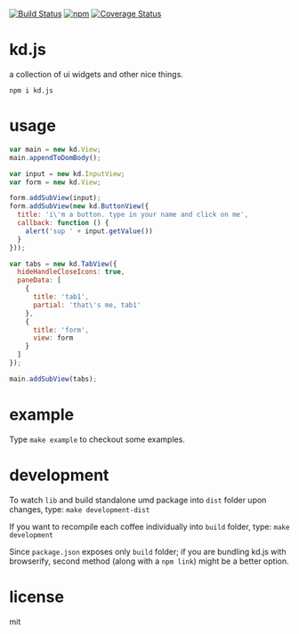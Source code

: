 [![Build Status](https://img.shields.io/travis/koding/kd.svg?style=flat)](https://travis-ci.org/koding/kd) [![npm](https://img.shields.io/npm/v/kd.js.svg)](https://www.npmjs.com/package/kd.js) [![Coverage Status](https://img.shields.io/coveralls/koding/kd.svg?style=flat)](https://coveralls.io/github/koding/kd?branch=master)

# kd.js

a collection of ui widgets and other nice things.

```
npm i kd.js
```

# usage

```js
var main = new kd.View;
main.appendToDomBody();

var input = new kd.InputView;
var form = new kd.View;

form.addSubView(input);
form.addSubView(new kd.ButtonView({
  title: 'i\'m a button. type in your name and click on me',
  callback: function () {
    alert('sup ' + input.getValue())
  }
}));

var tabs = new kd.TabView({
  hideHandleCloseIcons: true,
  paneData: [
    {
      title: 'tab1',
      partial: 'that\'s me, tab1'
    },
    {
      title: 'form',
      view: form
    }
  ]
});

main.addSubView(tabs);
```

# example

Type `make example` to checkout some examples.

# development

To watch `lib` and build standalone umd package into `dist` folder upon changes, type: `make development-dist`

If you want to recompile each coffee individually into `build` folder, type: `make development`

Since `package.json` exposes only `build` folder; if you are bundling kd.js with browserify, second method (along with a `npm link`) might be a better option.

# license

mit
